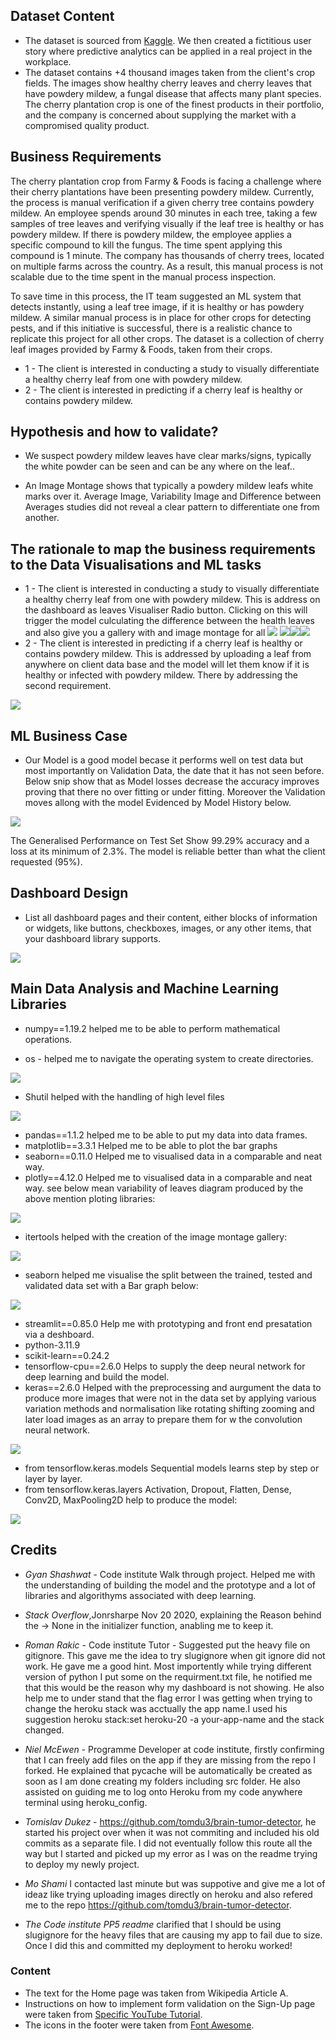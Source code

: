 ## Dataset Content
* The dataset is sourced from [Kaggle](https://www.kaggle.com/codeinstitute/cherry-leaves). We then created a fictitious user story where predictive analytics can be applied in a real project in the workplace.
* The dataset contains +4 thousand images taken from the client's crop fields. The images show healthy cherry leaves and cherry leaves that have powdery mildew, a fungal disease that affects many plant species. The cherry plantation crop is one of the finest products in their portfolio, and the company is concerned about supplying the market with a compromised quality product.



## Business Requirements
The cherry plantation crop from Farmy & Foods is facing a challenge where their cherry plantations have been presenting powdery mildew. Currently, the process is manual verification if a given cherry tree contains powdery mildew. An employee spends around 30 minutes in each tree, taking a few samples of tree leaves and verifying visually if the leaf tree is healthy or has powdery mildew. If there is powdery mildew, the employee applies a specific compound to kill the fungus. The time spent applying this compound is 1 minute.  The company has thousands of cherry trees, located on multiple farms across the country. As a result, this manual process is not scalable due to the time spent in the manual process inspection.

To save time in this process, the IT team suggested an ML system that detects instantly, using a leaf tree image, if it is healthy or has powdery mildew. A similar manual process is in place for other crops for detecting pests, and if this initiative is successful, there is a realistic chance to replicate this project for all other crops. The dataset is a collection of cherry leaf images provided by Farmy & Foods, taken from their crops.


* 1 - The client is interested in conducting a study to visually differentiate a healthy cherry leaf from one with powdery mildew.
* 2 - The client is interested in predicting if a cherry leaf is healthy or contains powdery mildew.


## Hypothesis and how to validate?
* We suspect powdery mildew leaves have clear marks/signs, typically the white powder can be seen and can be any where on the leaf..

* An Image Montage shows that typically a powdery mildew leafs white marks over it. Average Image, Variability Image and Difference between Averages studies did not reveal a clear pattern to differentiate one from another.


## The rationale to map the business requirements to the Data Visualisations and ML tasks
* 1 - The client is interested in conducting a study to visually differentiate a healthy cherry leaf from one with powdery mildew.
This is address on the dashboard as leaves Visualiser Radio button. Clicking on this will trigger the model culculating the difference between the health leaves and also give you a gallery with and image montage for all
<img src="media/Visualizer.PNG"> <img src="media/averagedifference.PNG"><img src="media/Difference.PNG"><img src="media/Montagedashboard.PNG">
* 2 - The client is interested in predicting if a cherry leaf is healthy or contains powdery mildew. This is addressed by uploading a leaf from anywhere on client data base and the model will let them know if it is healthy or infected with powdery mildew. There by addressing the second requirement.
<img src="media/Requirement.PNG">



## ML Business Case
* Our Model is a good model becase it performs well on test data but most importantly on Validation Data, the date that it has not seen before.  Below snip show that as Model losses decrease the accuracy improves proving that there no over fitting or under fitting. Moreover the Validation moves allong with the model Evidenced by Model History below.

<img src="media/Business Case.PNG">

The Generalised Performance on Test Set Show 99.29% accuracy and a loss at its minimum of 2.3%.  The model is reliable better than what the client requested (95%).

## Dashboard Design
* List all dashboard pages and their content, either blocks of information or widgets, like buttons, checkboxes, images, or any other items, that your dashboard library supports.

<img src="media/streamlitdashboard.PNG">




## Main Data Analysis and Machine Learning Libraries

* numpy==1.19.2 helped me to be able to perform mathematical operations.

* os - helped me to navigate the operating system to create directories.
<img src="media/osdirectory.png">

* Shutil helped with the handling of high level files 
<img src="media/shutil.PNG">

* pandas==1.1.2  helped me to be able to put my data into data frames.
* matplotlib==3.3.1 Helped me to be able to plot the bar graphs 
* seaborn==0.11.0 Helped me to visualised data in a comparable and neat way.
* plotly==4.12.0 Helped me to visualised data in a comparable and neat way.
see below mean variability of leaves diagram produced by the above mention ploting libraries:
<img src="media/plots.PNG">

* itertools helped with the creation of the image montage gallery:
<img src="media/montage.PNG">

* seaborn helped me visualise the split between the trained, tested and validated data set with a Bar graph below:
<img src="media/seaborn.PNG">

* streamlit==0.85.0 Help me with prototyping and front end presatation via a deshboard.
* python-3.11.9
* scikit-learn==0.24.2
* tensorflow-cpu==2.6.0 Helps to supply the deep neural network for deep learning and build the model.
* keras==2.6.0 Helped with the preprocessing and aurgument the data to produce more images that were not in the data set by applying various variation methods and 
normalisation like rotating shifting zooming and later load images as an array to prepare them for w the convolution neural network.
<img src="media/aurgumented.PNG">

* from tensorflow.keras.models  Sequential models learns step by step or layer by layer.
* from tensorflow.keras.layers  Activation, Dropout, Flatten, Dense, Conv2D, MaxPooling2D help to produce the model:
<img src="media/model.PNG">



## Credits 


* *Gyan Shashwat* - Code institute Walk through project. Helped me with the understanding of building the model and the prototype and a lot of libraries and algorithyms associated with deep learning.

* *Stack Overflow*,Jonrsharpe Nov 20 2020, explaining the Reason behind the -> None in the initializer function, anabling me to keep it.

* *Roman Rakic* - Code institute Tutor - Suggested put the heavy file on gitignore. This gave me the idea to try slugignore when git ignore did not work.  He gave me a good hint.  Most importently while trying different version of python I put some on the requirment.txt file, he notified me that this would be the reason why my dashboard is not showing. He also help me to under stand that the flag error I was getting when trying to change the heroku stack was acctually the app name.I used his suggestion  heroku stack:set heroku-20 -a your-app-name and the stack changed.

* *Niel McEwen* - Programme Developer at code institute, firstly confirming that I can freely add files on the app if they are missing from the repo I forked. He explained that pycache will be automatically be created as soon as I am done creating my folders including src folder. He also assisted on guiding me to log onto Heroku from my code anywhere terminal using  heroku_config.

* *Tomislav Dukez*  - https://github.com/tomdu3/brain-tumor-detector, he started his project over when it was not commiting and included his old commits as a separate file. I did not eventually follow this route all the way but I started and picked up my error as I was on the readme trying to deploy my newly project.

* *Mo Shami* I contacted last minute but was suppotive and give me a lot of ideaz like trying uploading images directly on heroku and also refered me to the repo https://github.com/tomdu3/brain-tumor-detector.

* *The Code institute PP5 readme* clarified that I should be using slugignore for the heavy files that are causing my app to fail due to size. Once I did this and committed my deployment to heroku worked!


### Content 

- The text for the Home page was taken from Wikipedia Article A.
- Instructions on how to implement form validation on the Sign-Up page were taken from [Specific YouTube Tutorial](https://www.youtube.com/).
- The icons in the footer were taken from [Font Awesome](https://fontawesome.com/).






